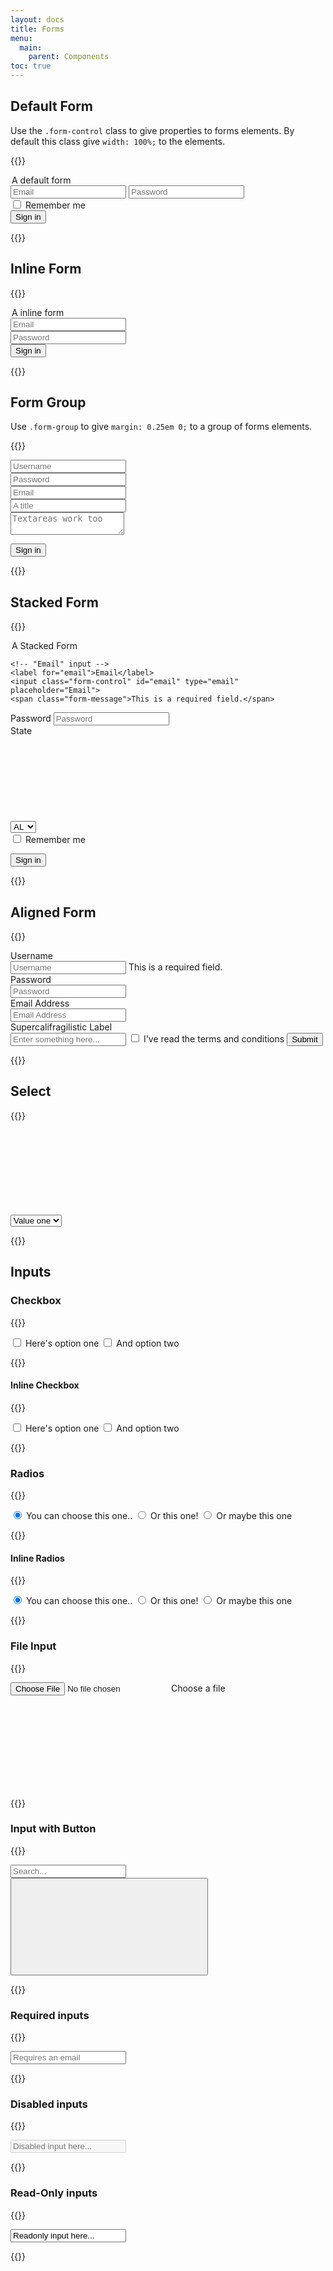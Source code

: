 ```yaml
---
layout: docs
title: Forms
menu:
  main:
    parent: Components
toc: true
---
```


## Default Form

Use the <code>.form-control</code> class to give properties to forms elements. By default this class give <code>width: 100%;</code> to the elements.

{{<example>}}
<form class="form">
  <legend>A default form</legend>
  <input class="form-control" type="email" placeholder="Email">
  <input class="form-control" type="password" placeholder="Password">
  <div class="form-group">
    <!--  Checkbox -->
    <label for="remember" class="form-input-checkbox">
      <input class="form-control" id="remember" type="checkbox">
      <span class="checkbox-control"></span> Remember me
    </label>
  </div>
  <button type="submit" class="btn">Sign in</button>
</form>
{{</example>}}

## Inline Form

{{<example>}}
<form class="form">
  <legend>A inline form</legend>
  <div class="form-row">
    <div class="col-6 col-md-4">
      <input class="form-control" type="email" placeholder="Email">
    </div>
    <div class="col-6 col-md-4">
      <input class="form-control" type="password" placeholder="Password">
    </div>
    <div class="col-4">
      <button type="submit" class="btn btn-small">Sign in</button>
    </div>
  </div>
</form>
{{</example>}}

## Form Group
Use <code>.form-group</code> to give <code>margin: 0.25em 0;</code> to a group of forms elements.

{{<example>}}
<form class="form">

  <!-- Upper input group -->
  <div class="form-group form-row">
    <div class="col-6">
      <input class="form-control" type="text" placeholder="Username">
    </div>
    <div class="col-6">
      <input class="form-control" type="text" placeholder="Password">
    </div>
    <div class="col">
      <input class="form-control" type="email" placeholder="Email">
    </div>
  </div>

  <!-- Lower input group -->
  <div class="form-group form-row">
    <div class="col-4">
      <input class="form-control" type="text" placeholder="A title">
    </div>
    <div class="col-8">
      <textarea class="form-control" placeholder="Textareas work too"></textarea>
    </div>
  </div>

  <button type="submit" class="btn">Sign in</button>
</form>
{{</example>}}

## Stacked Form

{{<example>}}
<form class="form">
  <div class="col-md-4">
    <legend>A Stacked Form</legend>

    <!-- "Email" input -->
    <label for="email">Email</label>
    <input class="form-control" id="email" type="email" placeholder="Email">
    <span class="form-message">This is a required field.</span>
  </div>

  <div class="col-md-4">
    <!-- Password input -->
    <label for="password">Password</label>
    <input class="form-control" id="password" type="password" placeholder="Password">
  </div>

  <div class="col-md-4">
    <!-- Select input  -->
    <label for="state">State</label>
    <div class="form-control">
      <select class="select" id="state">
        <option>AL</option>
        <option>CA</option>
        <option>IL</option>
      </select>
      <svg class="icon">
        <use xlink:href="/assets/icons/feather.svg#chevron-down"/>
      </svg>
    </div>
  </div>

  <div class="col-4">
    <!-- Checkbox input -->
    <label for="remember-two" class="form-input-checkbox">
      <input class="form-control" id="remember-two" type="checkbox" value="">
      <span class="checkbox-control"></span> Remember me
    </label>
  </div>

  <button type="submit" class="btn">Sign in</button>
</form>
{{</example>}}

## Aligned Form

{{<example>}}
<form class="form">
  <!-- Username input -->
  <div class="form-group form-row">
    <label class="col-sm-2" for="name">Username</label>
    <div class="col-sm-10">
      <input class="form-control" id="name" type="text" placeholder="Username">
      <span class="form-message">This is a required field.</span>
    </div>
  </div>

  <!-- Password input -->
  <div class="form-group form-row">
    <label class="col-sm-2" for="password">Password</label>
    <div class="col-sm-10">
      <input class="form-control" id="password" type="password" placeholder="Password">
    </div>
  </div>

  <!-- Email input -->
  <div class="form-group form-row">
    <label class="col-sm-2" for="email">Email Address</label>
    <div class="col-sm-10">
      <input class="form-control" id="email" type="email" placeholder="Email Address">
    </div>
  </div>

  <!-- Input -->
  <div class="form-group form-row">
    <label class="col-sm-2" for="foo">Supercalifragilistic Label</label>
    <div class="col-sm-10">
      <input class="form-control" id="foo" type="text" placeholder="Enter something here...">
      <label for="conditions" class="form-input-checkbox">
        <input class="form-control" id="conditions" type="checkbox" value="">
        <span class="checkbox-control"></span> I've read the terms and conditions
      </label>
      <button type="submit" class="btn">Submit</button>
    </div>
  </div>
</form>
{{</example>}}

## Select
{{<example>}}
<form class="form">
  <!-- Select input -->
  <div class="form-control">
    <select class="select">
      <option value="one">Value one</option>
      <option value="two">Value two</option>
    </select>
    <svg class="icon">
      <use xlink:href="/assets/icons/feather.svg#chevron-down"/>
    </svg>
  </div>
</form>
{{</example>}}

## Inputs

### Checkbox

{{<example>}}
<form class="form">
  <!-- First checkbox -->
  <label for="option-one" class="form-input-checkbox">
    <input id="option-one" type="checkbox">
    <span class="checkbox-control"></span>
    Here's option one
  </label>

  <!-- Second checkbox -->
  <label for="option-two" class="form-input-checkbox">
    <input id="option-two" type="checkbox">
    <span class="checkbox-control"></span>
    And option two
  </label>
</form>
{{</example>}}

#### Inline Checkbox

{{<example>}}
<form class="form">
  <!-- First checkbox -->
  <label for="inline-option-one" class="form-input-checkbox-inline">
    <input id="inline-option-one" type="checkbox">
    <span class="checkbox-control"></span>
    Here's option one
  </label>

  <!-- Second checkbox -->
  <label for="inline-option-two" class="form-input-checkbox-inline">
    <input id="inline-option-two" type="checkbox">
    <span class="checkbox-control"></span>
    And option two
  </label>
</form>
{{</example>}}

### Radios
{{<example>}}
<form class="form">
  <!-- First radio -->
  <label for="option-radio-one" class="form-input-radio">
    <input id="option-radio-one" type="radio" name="radio" checked>
    <span class="radio-control"></span>
    You can choose this one..
  </label>

  <!-- Second radio -->
  <label for="option-radio-two" class="form-input-radio">
    <input id="option-radio-two" type="radio" name="radio">
    <span class="radio-control"></span>
    Or this one!
  </label>

  <!-- Last radio -->
  <label for="inline-option-radio-three" class="form-input-radio">
    <input id="inline-option-radio-three" type="radio" name="radio">
    <span class="radio-control"></span>
    Or maybe this one
  </label>
</form>
{{</example>}}

#### Inline Radios

{{<example>}}
<form class="form">
  <!-- First radio -->
  <label for="inline-option-radio-one" class="form-input-radio-inline">
    <input id="inline-option-radio-one" type="radio" name="radio" checked>
    <span class="radio-control"></span>
    You can choose this one..
  </label>

  <!-- Second radio -->
  <label for="inline-option-radio-two" class="form-input-radio-inline">
    <input id="inline-option-radio-two" type="radio" name="radio">
    <span class="radio-control"></span>
    Or this one!
  </label>

  <!-- Last radio -->
  <label for="option-radio-three" class="form-input-radio-inline">
    <input id="option-radio-three" type="radio" name="radio">
    <span class="radio-control"></span>
    Or maybe this one
  </label>
</form>
{{</example>}}

### File Input
{{<example>}}
<form class="form">
  <!-- File input -->
  <input type="file" id="file-input">
  <label for="file-input" class="form-input-file">
    Choose a file
    <svg class="icon"><use xlink:href="/assets/icons/feather.svg#upload"/></svg>
  </label>
</form>
{{</example>}}

### Input with Button
{{<example>}}
<form class="form">
  <!-- Search input -->
  <div class="form-control">
    <input class="form-input-btn" type="search" placeholder="Search...">
    <button type="button" class="btn-input">
      <svg class="icon"><use xlink:href="/assets/icons/feather.svg#search"/></svg>
    </button>
  </div>
</form>
{{</example>}}

### Required inputs

{{<example>}}
<form class="form">
  <input class="form-control" type="email" placeholder="Requires an email" required>
</form>
{{</example>}}

### Disabled inputs

{{<example>}}
<form class="form">
  <input class="form-control" type="text" placeholder="Disabled input here..." disabled>
</form>
{{</example>}}

### Read-Only inputs

{{<example>}}
<form class="form">
  <input class="form-control" type="text" value="Readonly input here..." readonly>
</form>
{{</example>}}
